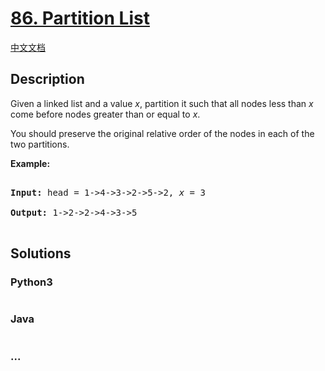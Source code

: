 # [86. Partition List](https://leetcode.com/problems/partition-list)

[中文文档](/solution/0000-0099/0086.Partition%20List/README.md)

## Description

<p>Given a linked list and a value <em>x</em>, partition it such that all nodes less than <em>x</em> come before nodes greater than or equal to <em>x</em>.</p>

<p>You should preserve the original relative order of the nodes in each of the two partitions.</p>

<p><strong>Example:</strong></p>

<pre>

<strong>Input:</strong> head = 1-&gt;4-&gt;3-&gt;2-&gt;5-&gt;2, <em>x</em> = 3

<strong>Output:</strong> 1-&gt;2-&gt;2-&gt;4-&gt;3-&gt;5

</pre>

## Solutions

<!-- tabs:start -->

### **Python3**

```python

```

### **Java**

```java

```

### **...**

```

```

<!-- tabs:end -->
